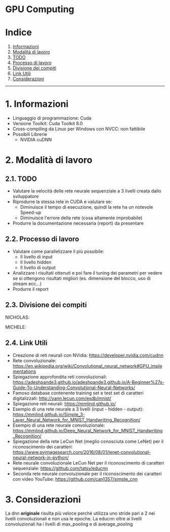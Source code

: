 GPU Computing
================

# Indice

1. [Informazioni](#1-informazioni)
2. [Modalità di lavoro](#2-modalità-di-lavoro)
  1. [TODO](#21-todo)
  2. [Processo di lavoro](#22-processo-di-lavoro)
  3. [Divisione dei compiti](#23-divisione-dei-compiti)
  4. [Link Utili](#24-link-utili)
3. [Considerazioni](#3-considerazioni)


-----------------

# 1. Informazioni

- Linguaggio di programmazione: Cuda
- Versione Toolkit: Cuda Toolkit 8.0
- Cross-compiling da Linux per Windows con NVCC: non fattibile
- Possibili Librerie
    - NVIDIA cuDNN

# 2. Modalità di lavoro

## 2.1. TODO

- Valutare la velocità delle rete neurale sequenziale a 3 livelli creata dallo sviluppatore
- Riprodurre la stessa rete in CUDA e valutare se:
    - Diminuisce il tempo di esecuzione, quindi la rete ha un notevole Speed-up
    - Diminuisce l'errore della rete (cosa altamente improbabile)
- Produrre la documentazione necessaria (report) da presentare

## 2.2. Processo di lavoro

- Valutare come parallelizzare il più possibile:
    - Il livello di input
    - Il livello hidden
    - Il livello di output
- Analizzare i risultati ottenuti e poi fare il tuning dei parametri per vedere se si ottengono risultati
migliori (es. dimensione del blocco, uso di stream ecc...)
- Produrre il report
 

## 2.3. Divisione dei compiti

NICHOLAS:


MICHELE:

## 2.4. Link Utili

- Creazione di reti neurali con NVidia: https://developer.nvidia.com/cudnn
- Rete convoluzionale: https://en.wikipedia.org/wiki/Convolutional_neural_network#GPU_implementations
- Spiegazione approfondita reti convoluzionali: https://adeshpande3.github.io/adeshpande3.github.io/A-Beginner%27s-Guide-To-Understanding-Convolutional-Neural-Networks/
- Famoso database contenente training set e test set di caratteri digitalizzati: http://yann.lecun.com/exdb/mnist/
- Spiegazione reti neurali: https://mmlind.github.io/
- Esempio di una rete neurale a 3 livelli (input - hidden - output): https://mmlind.github.io/Simple_3-Layer_Neural_Network_for_MNIST_Handwriting_Recognition/
- Esempio di una rete neurale convoluzionale: https://mmlind.github.io/Deep_Neural_Network_for_MNIST_Handwriting_Recognition/
- Spiegazione della rete LeCun Net (meglio conosciuta come LeNet) per il riconoscimento dei caratteri: https://www.pyimagesearch.com/2016/08/01/lenet-convolutional-neural-network-in-python/
- Rete neurale convoluzionale LeCun Net per il riconoscimento di caratteri sequenziale: https://github.com/tatsy/educnn
- Seconda rete neurale convoluzionale per il riconoscimento dei caratteri con video YouTube: https://github.com/can1357/simple_cnn


# 3. Considerazioni

La dnn **originale** risulta più veloce perché utilizza uno stride pari a 2 nei livelli convoluzionali e non usa le epoche.
La educnn oltre ai livelli convoluzionali ha i livelli di max_pooling e di average_pooling


